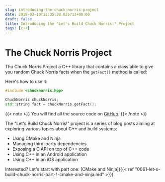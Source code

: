 ```yaml
---
slug: introducing-the-chuck-norris-project
date: 2018-03-10T12:35:38.025713+00:00
draft: false
title: Introducing the "Let's Build Chuck Norris!" Project
tags: [c++]
---
```


# The Chuck Norris Project

Thu Chuck Norris Project a C++ library that contains a class able to give you random Chuck Norris facts when the `getFact()` method is called:

Here's how to use it:

```c++
#include <chucknorris.hpp>

ChuckNorris chuckNorris;
std::string fact = chuckNorris.getFact();
```

{{< note >}}
You will find all the source code on [GitHub](https://github.com/dmerejkowsky/chucknorris).
{{< /note >}}


The "Let's Build Chuck Norris!" project is a series of blog posts aiming at exploring various topics about C++ and build systems:


* Using CMake and Ninja
* Managing third-party dependencies
* Exposing a C API on top of C++ code
* Using C++ in an Android application
* Using C++ in an iOS application


Interested? Let's start with part one: [CMake and Ninja]({{< ref "0061-let-s-build-chuck-norris-part-1-cmake-and-ninja.md" >}}).
